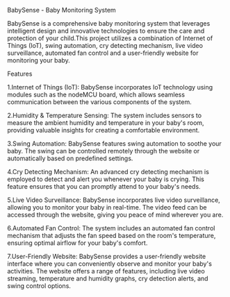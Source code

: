 BabySense - Baby Monitoring System 

BabySense is a comprehensive baby monitoring system that leverages intelligent design and innovative technologies to ensure the care and protection of your child.This project utilizes a combination of Internet of Things (IoT), swing automation, cry detecting mechanism, live video surveillance, automated fan control and a user-friendly website for monitoring your baby.

Features

1.Internet of Things (IoT): BabySense incorporates IoT technology using modules such as the nodeMCU board, which allows seamless communication between the various components of the system.

2.Humidity & Temperature Sensing: The system includes sensors to measure the ambient humidity and temperature in your baby's room, providing valuable insights for creating a comfortable environment.

3.Swing Automation: BabySense features swing automation to soothe your baby. The swing can be controlled remotely through the website or automatically based on predefined settings.

4.Cry Detecting Mechanism: An advanced cry detecting mechanism is employed to detect and alert you whenever your baby is crying. This feature ensures that you can promptly attend to your baby's needs.

5.Live Video Surveillance: BabySense incorporates live video surveillance, allowing you to monitor your baby in real-time. The video feed can be accessed through the website, giving you peace of mind wherever you are.

6.Automated Fan Control: The system includes an automated fan control mechanism that adjusts the fan speed based on the room's temperature, ensuring optimal airflow for your baby's comfort.

7.User-Friendly Website: BabySense provides a user-friendly website interface where you can conveniently observe and monitor your baby's activities. The website offers a range of features, including live video streaming, temperature and humidity graphs, cry detection alerts, and swing control options.
